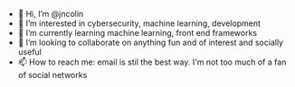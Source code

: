 - 👋 Hi, I’m @jncolin
- 👀 I’m interested in cybersecurity, machine learning, development
- 🌱 I’m currently learning machine learning, front end frameworks
- 💞️ I’m looking to collaborate on anything fun and of interest and socially useful
- 📫 How to reach me: email is stil the best way. I'm not too much of a fan of social networks

<!---
jncolin/jncolin is a ✨ special ✨ repository because its `README.md` (this file) appears on your GitHub profile.
You can click the Preview link to take a look at your changes.
--->
